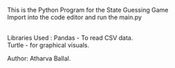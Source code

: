 This is the Python Program for the State Guessing Game <br>
Import into the code editor and run the main.py <br><br>

Libraries Used : 
Pandas - To read CSV data. <br>
Turtle - for graphical visuals.


Author: Atharva Ballal.
